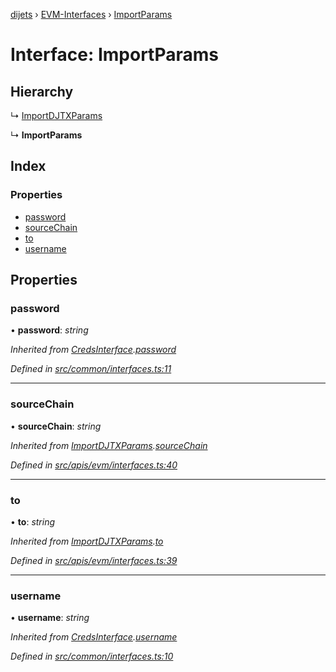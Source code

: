 [dijets](../README.md) › [EVM-Interfaces](../modules/evm_interfaces.md) › [ImportParams](evm_interfaces.importparams.md)

# Interface: ImportParams

## Hierarchy

  ↳ [ImportDJTXParams](evm_interfaces.importdjtxparams.md)

  ↳ **ImportParams**

## Index

### Properties

* [password](evm_interfaces.importparams.md#password)
* [sourceChain](evm_interfaces.importparams.md#sourcechain)
* [to](evm_interfaces.importparams.md#to)
* [username](evm_interfaces.importparams.md#username)

## Properties

###  password

• **password**: *string*

*Inherited from [CredsInterface](common_interfaces.credsinterface.md).[password](common_interfaces.credsinterface.md#password)*

*Defined in [src/common/interfaces.ts:11](https://github.com/Dijets-Inc/dijetsjs/blob/ca67b81/src/common/interfaces.ts#L11)*

___

###  sourceChain

• **sourceChain**: *string*

*Inherited from [ImportDJTXParams](evm_interfaces.importdjtxparams.md).[sourceChain](evm_interfaces.importdjtxparams.md#sourcechain)*

*Defined in [src/apis/evm/interfaces.ts:40](https://github.com/Dijets-Inc/dijetsjs/blob/ca67b81/src/apis/evm/interfaces.ts#L40)*

___

###  to

• **to**: *string*

*Inherited from [ImportDJTXParams](evm_interfaces.importdjtxparams.md).[to](evm_interfaces.importdjtxparams.md#to)*

*Defined in [src/apis/evm/interfaces.ts:39](https://github.com/Dijets-Inc/dijetsjs/blob/ca67b81/src/apis/evm/interfaces.ts#L39)*

___

###  username

• **username**: *string*

*Inherited from [CredsInterface](common_interfaces.credsinterface.md).[username](common_interfaces.credsinterface.md#username)*

*Defined in [src/common/interfaces.ts:10](https://github.com/Dijets-Inc/dijetsjs/blob/ca67b81/src/common/interfaces.ts#L10)*
